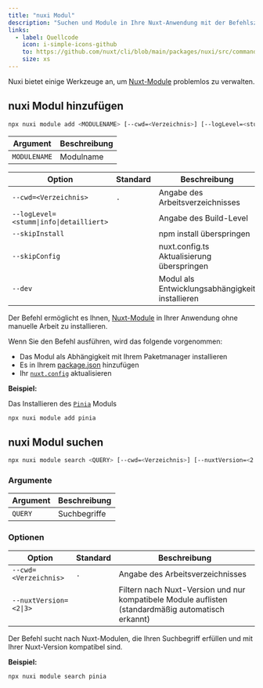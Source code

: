 ```yaml
---
title: "nuxi Modul"
description: "Suchen und Module in Ihre Nuxt-Anwendung mit der Befehlszeile hinzufügen."
links:
  - label: Quellcode
    icon: i-simple-icons-github
    to: https://github.com/nuxt/cli/blob/main/packages/nuxi/src/commands/module/
    size: xs
---
```


Nuxi bietet einige Werkzeuge an, um [Nuxt-Module](/modules) problemlos zu verwalten.

## nuxi Modul hinzufügen

<!--module-add-cmd-->
```bash [Terminal]
npx nuxi module add <MODULENAME> [--cwd=<Verzeichnis>] [--logLevel=<stumm|info|detailliert>] [--skipInstall] [--skipConfig] [--dev]
```
<!--/module-add-cmd-->

<!--module-add-args-->
Argument | Beschreibung
--- | ---
`MODULENAME` | Modulname
<!--/module-add-args-->

<!--module-add-opts-->
Option | Standard | Beschreibung
--- | --- | ---
`--cwd=<Verzeichnis>` | `.` | Angabe des Arbeitsverzeichnisses
`--logLevel=<stumm\|info\|detailliert>` |  | Angabe des Build-Level
`--skipInstall` |  | npm install überspringen
`--skipConfig` |  | nuxt.config.ts Aktualisierung überspringen
`--dev` |  | Modul als Entwicklungsabhängigkeit installieren
<!--/module-add-opts-->

Der Befehl ermöglicht es Ihnen, [Nuxt-Module](/modules) in Ihrer Anwendung ohne manuelle Arbeit zu installieren.

Wenn Sie den Befehl ausführen, wird das folgende vorgenommen:

- Das Modul als Abhängigkeit mit Ihrem Paketmanager installieren
- Es in Ihrem [package.json](/docs/guide/directory-structure/package) hinzufügen
- Ihr [`nuxt.config`](/docs/guide/directory-structure/nuxt-config) aktualisieren

**Beispiel:**

Das Installieren des [`Pinia`](/modules/pinia) Moduls

```bash [Terminal]
npx nuxi module add pinia
```

## nuxi Modul suchen

<!--module-search-cmd-->
```bash [Terminal]
npx nuxi module search <QUERY> [--cwd=<Verzeichnis>] [--nuxtVersion=<2|3>]
```
<!--/module-search-cmd-->

### Argumente

<!--module-search-args-->
Argument | Beschreibung
--- | ---
`QUERY` | Suchbegriffe
<!--/module-search-args-->

### Optionen

<!--module-search-opts-->
Option | Standard | Beschreibung
--- | --- | ---
`--cwd=<Verzeichnis>` | `.` | Angabe des Arbeitsverzeichnisses
`--nuxtVersion=<2\|3>` |  | Filtern nach Nuxt-Version und nur kompatibele Module auflisten (standardmäßig automatisch erkannt)
<!--/module-search-opts-->

Der Befehl sucht nach Nuxt-Modulen, die Ihren Suchbegriff erfüllen und mit Ihrer Nuxt-Version kompatibel sind.

**Beispiel:**

```bash [Terminal]
npx nuxi module search pinia
```